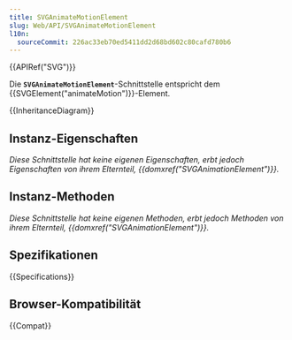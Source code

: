 ```yaml
---
title: SVGAnimateMotionElement
slug: Web/API/SVGAnimateMotionElement
l10n:
  sourceCommit: 226ac33eb70ed5411dd2d68bd602c80cafd780b6
---
```


{{APIRef("SVG")}}

Die **`SVGAnimateMotionElement`**-Schnittstelle entspricht dem {{SVGElement("animateMotion")}}-Element.

{{InheritanceDiagram}}

## Instanz-Eigenschaften

_Diese Schnittstelle hat keine eigenen Eigenschaften, erbt jedoch Eigenschaften von ihrem Elternteil, {{domxref("SVGAnimationElement")}}._

## Instanz-Methoden

_Diese Schnittstelle hat keine eigenen Methoden, erbt jedoch Methoden von ihrem Elternteil, {{domxref("SVGAnimationElement")}}._

## Spezifikationen

{{Specifications}}

## Browser-Kompatibilität

{{Compat}}
